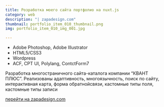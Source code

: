 ```yaml
---
title: Розработка моего сайта портфолио на nuxt.js
category: web
description: "| zapadesign.com"
thumbnail: portfolio_item_010_thumbnail.png
img: portfolio_item_010_img_001.jpg

---
```


- Adobe Photoshop, Adobe Illustrator
- HTML5/CSS3
- Wordpress
- ACF, CPT UI, Polylang, ContctForm7

Разработка многостраничного сайта-каталога компании “КВАНТ ПЛЮС”. Реализованы адаптивность, многоязычность, поиск по сайту, интерактивная карта, форма обратнойсвязи, кастомные типы поля, кастомные типы записи

<a href="http://zapadesign.com">перейти на zapadesign.com</a>
